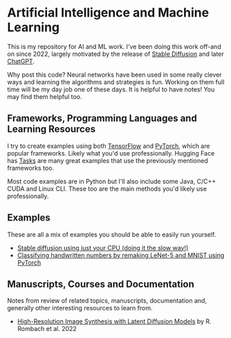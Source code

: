 # Artificial Intelligence and Machine Learning

This is my repository for AI and ML work. I've been doing this work off-and on since 2022, largely motivated by the release of [Stable Diffusion](https://en.wikipedia.org/wiki/Stable_Diffusion) and later [ChatGPT](https://en.wikipedia.org/wiki/ChatGPT).

Why post this code? Neural networks have been used in some really clever ways and learning the algorithms and strategies is fun. Working on them full time will be my day job one of these days. It is helpful to have notes! You may find them helpful too.

## Frameworks, Programming Languages and Learning Resources

I try to create examples using both [TensorFlow](https://www.tensorflow.org/) and [PyTorch](https://pytorch.org/), which are popular frameworks. Likely what you'd use professionally. Hugging Face has [Tasks](https://huggingface.co/tasks) are many great examples that use the previously mentioned frameworks too.

Most code examples are in Python but I'll also include some Java, C/C++ CUDA and Linux CLI. These too are the main methods you'd likely use professionally.

## Examples

These are all a mix of examples you should be able to easily run yourself.

* [Stable diffusion using just your CPU (doing it the slow way!)](projects/stable_diffusion_cpu/README.md)
* [Classifying handwritten numbers by remaking LeNet-5 and MNIST using PyTorch](projects/lenet5_mnist/README.md)

## Manuscripts, Courses and Documentation

Notes from review of related topics, manuscripts, documentation and, generally other interesting resources to learn from.

* [High-Resolution Image Synthesis with Latent Diffusion Models](docs/latent_diffusion/README.md) by R. Rombach et al. 2022
